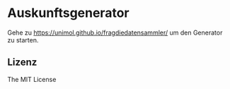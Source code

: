 # Auskunftsgenerator

Gehe zu https://unimol.github.io/fragdiedatensammler/ um den Generator zu starten.


## Lizenz

The MIT License
